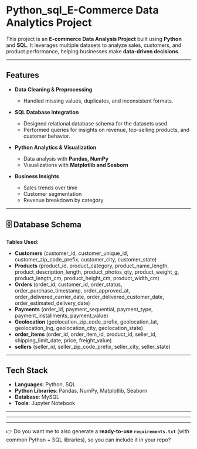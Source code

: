 # Python_sql_E-Commerce Data Analytics Project

This project is an **E-commerce Data Analysis Project** built using **Python** and **SQL**.
It leverages multiple datasets to analyze sales, customers, and product performance, helping businesses make **data-driven decisions**.

---

##  Features

* **Data Cleaning & Preprocessing**
  * Handled missing values, duplicates, and inconsistent formats.
    
* **SQL Database Integration**
  * Designed relational database schema for the datasets used.
  * Performed queries for insights on revenue, top-selling products, and customer behavior.

* **Python Analytics & Visualization**
  * Data analysis with **Pandas, NumPy**
  * Visualizations with **Matplotlib and Seaborn**

* **Business Insights**
  * Sales trends over time
  * Customer segmentation
  * Revenue breakdown by category

---


## 🗄 Database Schema

**Tables Used:**

* **Customers** (customer_id, customer_unique_id, customer_zip_code_prefix, customer_city, customer_state)
* **Products** (product_id, product_category, product_name_length, product_description_length, product_photos_qty, product_weight_g, product_length_cm, product_height_cm, product_width_cm)
* **Orders** (order_id, customer_id, order_status, order_purchase_timestamp, order_approved_at, order_delivered_carrier_date, order_delivered_customer_date, order_estimated_delivery_date)
* **Payments** (order_id, payment_sequential, payment_type, payment_installments, payment_value)
* **Geolocation** (geolocation_zip_code_prefix, geolocation_lat, geolocation_lng, geolocation_city, geolocation_state)
* **order_items** (order_id, order_item_id, product_id, seller_id, shipping_limit_date, price, freight_value)
* **sellers** (seller_id, seller_zip_code_prefix, seller_city, seller_state)

---

##  Tech Stack

* **Languages**: Python, SQL
* **Python Libraries**: Pandas, NumPy, Matplotlib, Seaborn
* **Database**: MySQL
* **Tools**: Jupyter Notebook


---


---


---

👉 Do you want me to also generate a **ready-to-use `requirements.txt`** (with common Python + SQL libraries), so you can include it in your repo?
